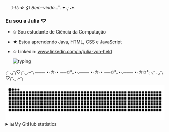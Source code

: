 

ㅤ☽‧꒰ა ☆ ໒꒱ *Bem-vindo*...˚. ✦.˳·˖✶
###  Eu sou a Julia ♡ 

- ✩ Sou estudante de Ciência da Computação
- ★ Estou aprendendo Java, HTML, CSS e JavaScript
- ✩ Linkedin: www.linkedin.com/in/julia-von-held
 
  ![typing](https://github.com/juliavhm/juliavhm/assets/135188393/634c13e5-604d-4543-b262-5a13804b7798)

₍ᐢ .  ̫.ᐢ₎♡₍ᐢ. ̫ .⑅ᐢ₎ ─── ⋆⋅☆⋅⋆ ──✩°｡⋆⸜─── ⋆⋅☆⋅⋆ ──✩°｡⋆⸜─── ⋆⋅☆✩°｡⋅₍ᐢ .  ̫.ᐢ₎♡₍ᐢ. ̫ .⑅ᐢ₎
  

<div>
 <picture>
  <source media="(prefers-color-scheme: dark)" srcset="https://raw.githubusercontent.com/juliavhm/juliavhm/output/github-contribution-grid-snake-dark.svg">
  <source media="(prefers-color-scheme: light)" srcset="https://raw.githubusercontent.com/juliavhm/juliavhm/output/github-contribution-grid-snake.svg">
  <img alt="github contribution grid snake animation" src="https://raw.githubusercontent.com/juliavhm/juliavhm/output/github-contribution-grid-snake.svg">
</picture>
<details>
<summary>📊My GitHub statistics</summary>
